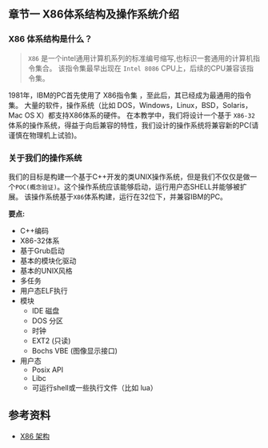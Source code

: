 ## 章节一 X86体系结构及操作系统介绍

### X86 体系结构是什么？

> `X86` 是一个intel通用计算机系列的标准编号缩写,也标识一套通用的计算机指令集合。 该指令集最早出现在 `Intel 8086` CPU上，后续的CPU兼容该指令集。

1981年，IBM的PC首先使用了 X86指令集 ，至此后，其已经成为最通用的指令集。 大量的软件，操作系统（比如 DOS，Windows，Linux，BSD，Solaris，Mac OS X）都支持X86体系的硬件。
在本教学中，我们将设计一个基于 `X86-32` 体系的操作系统，得益于向后兼容的特性，我们设计的操作系统将兼容新的PC(请谨慎在物理机上试验)。

### 关于我们的操作系统

我们的目标是构建一个基于C++开发的类UNIX操作系统，但是我们不仅仅是做一个`POC(概念验证)`。这个操作系统应该能够启动，运行用户态SHELL并能够被扩展。
该操作系统基于`X86`体系构建，运行在32位下，并兼容IBM的PC。

**要点:**
* C++编码
* X86-32体系
* 基于Grub启动
* 基本的模块化驱动
* 基本的UNIX风格
* 多任务
* 用户态ELF执行
* 模块
	* IDE 磁盘
	* DOS 分区
	* 时钟
	* EXT2 (只读)
	* Bochs VBE (图像显示接口)
* 用户态
	* Posix API
	* Libc
	* 可运行shell或一些执行文件（比如 lua）

## 参考资料
* [X86 架构](http://baike.baidu.com/link?url=S6VXX4KQpo9U56AQe7BM8Ku-tKobnOQh47I_MfmwD3vf4ahK0XpeB9BCsyHSZLV1S7Ct1PfQGjO09agAYVkcaq)